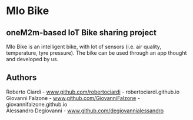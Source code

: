 # MIo Bike
## oneM2m-based IoT Bike sharing project

MIo Bike is an intelligent bike, with lot of sensors (i.e. air quality, temperature, tyre pressure).
The bike can be used through an app thought and developed by us.

## Authors

Roberto Ciardi - www.github.com/robertociardi - robertociardi.github.io 
\
Giovanni Falzone - www.github.com/GiovanniFalzone - 
giovannifalzone.github.io \
Alessandro Degiovanni - www.github.com/degiovannialessandro 
